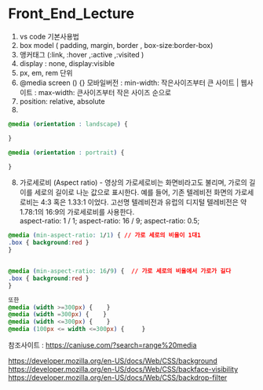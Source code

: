 # Front_End_Lecture


1. vs code 기본사용법
2. box model ( padding, margin, border , box-size:border-box)
3. 앵커태그 (:link, :hover ,:active ,:visited )
4. display : none, display:visible
5. px, em, rem 단위
6. @media screen () {}  모바일버전 : min-width: 작은사이즈부터 큰 사이트 | 웹사이트 : max-width: 큰사이즈부터 작은 사이즈 순으로 
7. position: relative, absolute
8. 
``` css
@media (orientation : landscape) {

}

@media (orientation : portrait) {

}

```
8. 가로세로비 (Aspect ratio) - 영상의 가로세로비는 화면비라고도 불리며, 가로의 길이를 세로의 길이로 나눈 값으로 표시한다. 예를 들어, 기존 텔레비전 화면의 가로세로비는 4:3 혹은 1.33:1 이었다. 고선명 텔레비전과 유럽의 디지털 텔레비전은 약 1.78:1의 16:9의 가로세로비를 사용한다.   
aspect-ratio: 1 / 1;
aspect-ratio: 16 / 9;
aspect-ratio: 0.5;

```css
@media (min-aspect-ratio: 1/1) { // 가로 세로의 비율이 1대1
.box { background:red }
}


@media (min-aspect-ratio: 16/9) {  // 가로 세로의 비율에서 가로가 길다
.box { background:red }
}

또한 
@media (width >=300px) {    }
@media (width =300px) {    }
@media (width <=300px) {    }
@media (100px <= width <=300px) {     }

```    

참조사이트 : https://caniuse.com/?search=range%20media    

https://developer.mozilla.org/en-US/docs/Web/CSS/background    
https://developer.mozilla.org/en-US/docs/Web/CSS/backface-visibility     
https://developer.mozilla.org/en-US/docs/Web/CSS/backdrop-filter    
